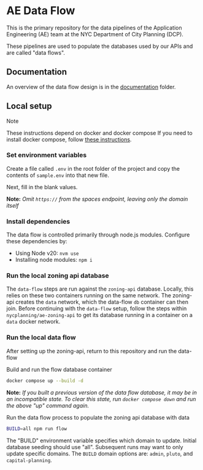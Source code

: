 # AE Data Flow

This is the primary repository for the data pipelines of the Application Engineering (AE) team at the NYC Department of City Planning (DCP).

These pipelines are used to populate the databases used by our APIs and are called "data flows".

## Documentation

An overview of the data flow design is in the [documentation](documentation/design.md) folder. 

## Local setup

> [!NOTE]
> These instructions depend on docker and docker compose
> If you need to install docker compose, follow [these instructions](https://docs.docker.com/compose/install/).

### Set environment variables

Create a file called `.env` in the root folder of the project and copy the contents of `sample.env` into that new file.

Next, fill in the blank values.

**Note:** *Omit `https://` from the spaces endpoint, leaving only the domain itself*

### Install dependencies

The data flow is controlled primarily through node.js modules. Configure these dependencies by:

- Using Node v20: `nvm use`
- Installing node modules: `npm i`

### Run the local zoning api database

The `data-flow` steps are run against the `zoning-api` database. Locally, this relies on these two containers running on the same network. The zoning-api creates the `data` network, which the data-flow `db` container can then join.
Before continuing with the `data-flow` setup, follow the steps within `nycplanning/ae-zoning-api` to get its database running in a container on a `data` docker network.

### Run the local data flow

After setting up the zoning-api, return to this repository and run the data-flow 

Build and run the flow database container
```bash
docker compose up --build -d
```
**Note:** *If you built a previous version of the data flow database, it may be in an incompatible state.*
*To clear this state, run `docker compose down` and run the above "up" command again.*

Run the data flow process to populate the zoning api database with data
```bash
BUILD=all npm run flow
```

The "BUILD" environment variable specifies which domain to update. Initial database seeding should use "all".
Subsequent runs may want to only update specific domains. The `BUILD` domain options are: `admin`, `pluto`, and `capital-planning`.
